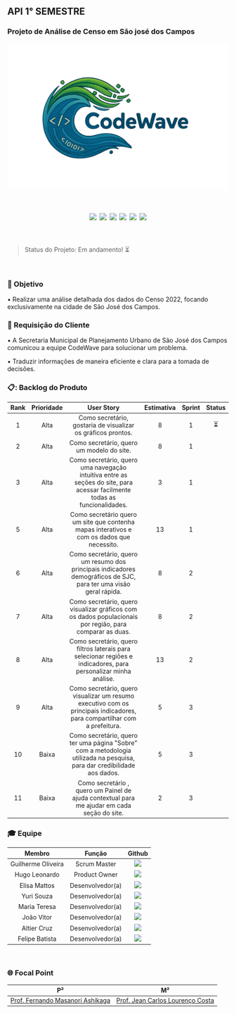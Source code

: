 ## API 1° SEMESTRE

### Projeto de Análise de Censo em São josé dos Campos


<p align="center">
  <img src="CodeWave_Logo.png" alt="Logo da equipe"
     width="500"/>
   </p>


  <h1 align="center">
 <a href="https://docs.python.org/3/"><img src = "https://img.shields.io/badge/python-3670A0?style=for-the-badge&logo=python&logoColor=ffdd54"/></a>
 <a href="https://www.w3schools.com/tags/tag_doctype.asp"><img src = "https://img.shields.io/badge/html5-%23E34F26.svg?style=for-the-badge&logo=html5&logoColor=white"/></a>
 <a href="https://www.w3schools.com/css/"><img src = "https://img.shields.io/badge/css3-%231572B6.svg?style=for-the-badge&logo=css3&logoColor=white"/></a>
 <a href="https://flask.palletsprojects.com/en/2.2.x/"><img src = "https://img.shields.io/badge/flask-%23000.svg?style=for-the-badge&logo=flask&logoColor=white"/></a>
 <a href="https://www.mysql.com/"><img src = "https://img.shields.io/badge/MySQL-%234479A1?style=for-the-badge"/></a>
 <a href="https://pandas.pydata.org/"><img src = "https://img.shields.io/badge/pandas-%23150458?style=for-the-badge&logo=pandas"/></a>
</h1>

<br>

> Status do Projeto: Em andamento! :hourglass_flowing_sand:

</br>

### :dart: Objetivo 

  :black_small_square: Realizar uma análise detalhada dos dados do Censo 2022, focando exclusivamente na cidade de São José dos Campos.

  
###  :medal_sports: Requisição do Cliente 

  :black_small_square: A Secretaria Municipal de Planejamento Urbano de São José dos Campos comunicou a equipe CodeWave para solucionar um problema.

  :black_small_square: Traduzir informações de maneira eficiente e clara para a tomada de decisões.

### 📋: Backlog do Produto

|      Rank      |    Prioridade   |                    User Story                           |    Estimativa   |  Sprint  | Status |
| :------------: | :-------------: | :-----------------------------------------------------: | :--------------:|  :-----: | :-----:|
|  1  | Alta  | Como secretário, gostaria de visualizar os gráficos prontos.  | 8 | 1 |  ⏳ |
|  2  | Alta | Como secretário, quero um modelo do site.  | 8 | 1 |
|  3  | Alta  | Como secretário, quero uma navegação intuitiva entre as seções do site, para acessar facilmente todas as funcionalidades.   | 3 | 1 |            | 4 | Alta | Como secretário, quero um site funcional e bonito para apresentação.  | 3 | 1 |
| 5 | Alta  | Como secretário quero um site que contenha mapas interativos e com os dados que necessito.   | 13 | 1 |
| 6 | Alta  | Como secretário, quero  um resumo dos principais indicadores demográficos de SJC, para ter uma visão geral rápida.  | 8 | 2 |
| 7  | Alta  | Como secretário, quero visualizar gráficos com os dados populacionais por região, para comparar as duas. | 8 | 2 |
| 8 | Alta  | Como secretário, quero filtros laterais para selecionar regiões e indicadores, para personalizar minha análise.  | 13 | 2 |
| 9  | Alta  | Como secretário, quero visualizar um resumo executivo com os principais indicadores, para compartilhar com a prefeitura.   | 5 | 3 |
| 10 | Baixa  | Como secretário, quero ter uma página "Sobre" com a metodologia utilizada na pesquisa, para dar credibilidade aos dados.  | 5 | 3 |
| 11 | Baixa  | Como secretário , quero um Painel de ajuda contextual para me ajudar em cada seção do site.  | 2 | 3 |














### :mortar_board: Equipe



|      Membro      |    Função     |                            Github                            | 
| :--------------: | :-----------: | :----------------------------------------------------------: | 
|  Guilherme Oliveira  | Scrum Master  | <a href="https://github.com/guilhermefpoliveira"><img src="https://img.shields.io/badge/GitHub-100000?style=for-the-badge&logo=github&logoColor=white"></a> |
|  Hugo Leonardo  | Product Owner | <a href="https://github.com/HUGO0895"><img src="https://img.shields.io/badge/GitHub-100000?style=for-the-badge&logo=github&logoColor=white"></a> |
|  Elisa Mattos  | Desenvolvedor(a)  | <a href="https://github.com/eishymattos-cpu"><img src="https://img.shields.io/badge/GitHub-100000?style=for-the-badge&logo=github&logoColor=white"></a> |                                                              |
| Yuri Souza | Desenvolvedor(a) | <a href="https://github.com/YuridevOH"><img src="https://img.shields.io/badge/GitHub-100000?style=for-the-badge&logo=github&logoColor=white"></a> |
| Maria Teresa | Desenvolvedor(a)  | <a href="https://github.com/marryftx"><img src="https://img.shields.io/badge/GitHub-100000?style=for-the-badge&logo=github&logoColor=white"></a> |
| João Vitor | Desenvolvedor(a)  | <a href="https://github.com/KhovetS2"><img src="https://img.shields.io/badge/GitHub-100000?style=for-the-badge&logo=github&logoColor=white"></a> |
| Altier Cruz  | Desenvolvedor(a)  | <a href="https://github.com/T13rz"><img src="https://img.shields.io/badge/GitHub-100000?style=for-the-badge&logo=github&logoColor=white"></a> |
| Felipe Batista | Desenvolvedor(a)  | <a href="https://github.com/felipesgb"><img src="https://img.shields.io/badge/GitHub-100000?style=for-the-badge&logo=github&logoColor=white"></a> |

<br>

### :globe_with_meridians: Focal Point



| P²              | M²       |
| :-------------------: | :-----------: |
| <a href='https://buscatextual.cnpq.br/buscatextual/visualizacv.do'>Prof. Fernando Masanori Ashikaga</a> | <a href='http://lattes.cnpq.br/4723982029081265'>Prof.  Jean Carlos Lourenço Costa</a> |














  

